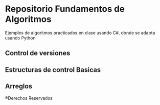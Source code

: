 # Repositorio Fundamentos de Algoritmos

Ejemplos de algoritmos practicados en clase usando C#, donde se adapta usando Python

## Control de versiones


## Estructuras de control Basicas


## Arreglos


®Derechos Reservados 